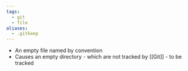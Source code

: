 ```yaml
---
tags:
  - git
  - file
aliases:
  - .gitkeep
---
```

- An empty file named by convention
- Causes an empty directory - which are not tracked by [[Git]] - to be tracked